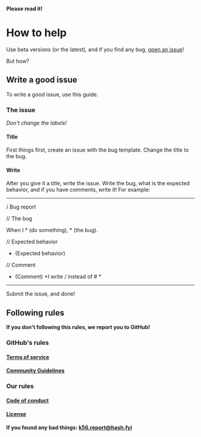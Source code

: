 **Please read it!**
# How to help
Use beta versions (or the latest), and if you find any bug, [open an issue]([WRITE])!

But how?
## Write a good issue
To write a good issue, use this guide.
### The issue
*Don't change the labels!*
#### Title
First things first, create an issue with the bug template. Change the title to the bug.
#### Write
After you give it a title, write the issue. Write the bug, what is the expected behavior, and if you have comments, write it! For example:

***

/ Bug report

// The bug

When I * (do something), * (the bug).

// Expected behavior

* (Expected behavior)

// Comment

* (Comment)
*I write / instead of # *

***

Submit the issue, and done!
## Following rules
**If you don't following this rules, we report you to GitHub!**
### GitHub's rules
#### [Terms of service](https://docs.github.com/github/site-policy/github-terms-of-service)
#### [Community Guidelines](https://docs.github.com/articles/github-community-guidelines)
### Our rules
#### [Code of conduct]([WRITE])
#### [License]([WRITE])

__If you found any bad things: **k56.report@hash.fyi**__
